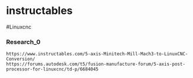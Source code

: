 # instructables



#Linuxcnc




### Research_0




```
https://www.instructables.com/5-axis-Minitech-Mill-Mach3-to-LinuxCNC-Conversion/
https://forums.autodesk.com/t5/fusion-manufacture-forum/5-axis-post-processor-for-linuxcnc/td-p/6684045
```







